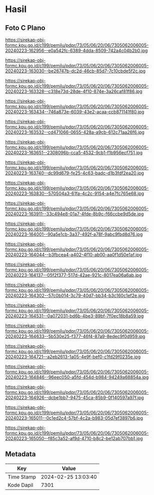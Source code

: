 # Hasil

## Foto C Plano

https://sirekap-obj-formc.kpu.go.id/c199/pemilu/pdpr/73/05/06/20/06/7305062006005-20240223-162956--e0a542fc-6389-4dda-8509-742a4c04b2b0.jpg

https://sirekap-obj-formc.kpu.go.id/c199/pemilu/pdpr/73/05/06/20/06/7305062006005-20240223-163030--be26747b-dc2d-46cb-85d7-7c10cbde5f2c.jpg

https://sirekap-obj-formc.kpu.go.id/c199/pemilu/pdpr/73/05/06/20/06/7305062006005-20240223-163328--c318e73d-28de-4f10-874e-3a26caf81f86.jpg

https://sirekap-obj-formc.kpu.go.id/c199/pemilu/pdpr/73/05/06/20/06/7305062006005-20240223-163434--746a873e-6039-43e2-acaa-ccb871141f80.jpg

https://sirekap-obj-formc.kpu.go.id/c199/pemilu/pdpr/73/05/06/20/06/7305062006005-20240223-163532--cd471066-0655-428a-a9cb-612c71aa26f6.jpg

https://sirekap-obj-formc.kpu.go.id/c199/pemilu/pdpr/73/05/06/20/06/7305062006005-20240223-163651--2308096b-cca5-4532-9cb1-f1b956ecf751.jpg

https://sirekap-obj-formc.kpu.go.id/c199/pemilu/pdpr/73/05/06/20/06/7305062006005-20240223-163740--dc99d679-fe25-4c63-badc-d1b3fdf2ea20.jpg

https://sirekap-obj-formc.kpu.go.id/c199/pemilu/pdpr/73/05/06/20/06/7305062006005-20240223-163830--570504a3-61fa-4c2c-9154-a4e7fc765e68.jpg

https://sirekap-obj-formc.kpu.go.id/c199/pemilu/pdpr/73/05/06/20/06/7305062006005-20240223-163911--33c494e8-01a7-4fde-8b9c-f66ccbe9d5de.jpg

https://sirekap-obj-formc.kpu.go.id/c199/pemilu/pdpr/73/05/06/20/06/7305062006005-20240223-164001--90a5e1cb-3a37-492f-a78f-9abc9fbd8d76.jpg

https://sirekap-obj-formc.kpu.go.id/c199/pemilu/pdpr/73/05/06/20/06/7305062006005-20240223-164044--b3fbcea4-a402-4f10-ab00-aa0f1d50e1af.jpg

https://sirekap-obj-formc.kpu.go.id/c199/pemilu/pdpr/73/05/06/20/06/7305062006005-20240223-164137--05f2f377-517d-42ae-921c-8017ea06a6ab.jpg

https://sirekap-obj-formc.kpu.go.id/c199/pemilu/pdpr/73/05/06/20/06/7305062006005-20240223-164302--57c0b014-3c79-40d7-bb34-b3c160c1ef2e.jpg

https://sirekap-obj-formc.kpu.go.id/c199/pemilu/pdpr/73/05/06/20/06/7305062006005-20240223-164531--0a072031-bd6b-4be3-89bf-7f0ec18b8a59.jpg

https://sirekap-obj-formc.kpu.go.id/c199/pemilu/pdpr/73/05/06/20/06/7305062006005-20240223-164633--5b530e25-f377-46f4-87a9-8edec9f0d959.jpg

https://sirekap-obj-formc.kpu.go.id/c199/pemilu/pdpr/73/05/06/20/06/7305062006005-20240223-164721--a2eb2613-1a05-4e9f-bef0-c1fd29f0235e.jpg

https://sirekap-obj-formc.kpu.go.id/c199/pemilu/pdpr/73/05/06/20/06/7305062006005-20240223-164846--96eec050-a5fd-454d-b984-94249a68854a.jpg

https://sirekap-obj-formc.kpu.go.id/c199/pemilu/pdpr/73/05/06/20/06/7305062006005-20240223-164926--dcbe1bb7-9475-45ca-85b9-0f140597a97f.jpg

https://sirekap-obj-formc.kpu.go.id/c199/pemilu/pdpr/73/05/06/20/06/7305062006005-20240223-165011--0c1ed2c4-57bf-4c2a-b983-05d7ef3897b6.jpg

https://sirekap-obj-formc.kpu.go.id/c199/pemilu/pdpr/73/05/06/20/06/7305062006005-20240223-165050--f85c3a52-af9d-4710-b8c2-be12ab707bb1.jpg


## Metadata

| Key        | Value               |
| ---------- | ------------------- |
| Time Stamp | 2024-02-25 13:03:40 |
| Kode Dapil | 7301                |



